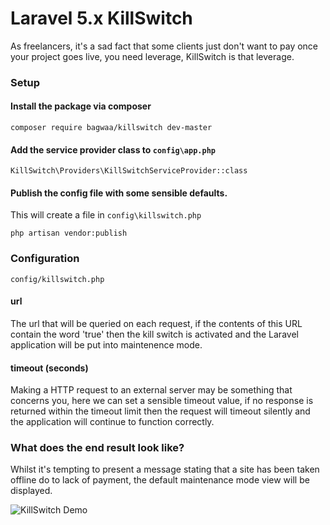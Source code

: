 # Laravel 5.x KillSwitch

As freelancers, it's a sad fact that some clients just don't want to pay once your project goes live, you need 
leverage, KillSwitch is that leverage.

### Setup

#### Install the package via composer

`composer require bagwaa/killswitch dev-master`

#### Add the service provider class to `config\app.php`

`KillSwitch\Providers\KillSwitchServiceProvider::class`

#### Publish the config file with some sensible defaults.

This will create a file in `config\killswitch.php`

`php artisan vendor:publish`

### Configuration

`config/killswitch.php`
 
#### url
 
The url that will be queried on each request, if the contents of this URL contain the word 'true' then the kill switch 
is activated and the Laravel application will be put into maintenence mode.
 
#### timeout (seconds)
 
Making a HTTP request to an external server may be something that concerns you, here we can set a sensible timeout
value, if no response is returned within the timeout limit then the request will timeout silently and the application
will continue to function correctly.
 
### What does the end result look like?
 
Whilst it's tempting to present a message stating that a site has been taken offline do to lack of payment, the default
maintenance mode view will be displayed.
  
![KillSwitch Demo](http://i.imgur.com/OUAG8KA.png)


